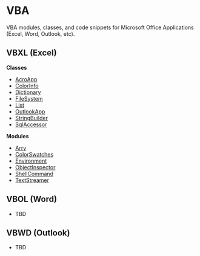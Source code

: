 # VBA
VBA modules, classes, and code snippets for Microsoft Office Applications (Excel, Word, Outlook, etc).

## VBXL (Excel)

**Classes**
- [AcroApp](/VBXL/Classes/AcroApp/)
- [ColorInfo](/VBXL/Classes/ColorInfo/)
- [Dictionary](/VBXL/Classes/Dictionary/)
- [FileSystem](/VBXL/Classes/FileSystem/)
- [List](/VBXL/Classes/List/)
- [OutlookApp](/VBXL/Classes/OutlookApp/)
- [StringBuilder](/VBXL/Classes/StringBuilder/)
- [SqlAccessor](/VBXL/Classes/SqlAccessor/)

**Modules**
- [Arry](/VBXL/Modules/Arry/)
- [ColorSwatches](/VBXL/Modules/ColorSwatches/)
- [Environment](/VBXL/Modules/Environment/)
- [ObjectInspector](/VBXL/Modules/ObjectInspector/)
- [ShellCommand](/VBXL/Modules/ShellCommand/)
- [TextStreamer](/VBXL/Modules/TextStreamer/)

## VBOL (Word)

- TBD

## VBWD (Outlook)

- TBD



<!-- 
## Notes

After coming across this [StackOverflow](https://stackoverflow.com/questions/26409117/why-use-integer-instead-of-long#:~:text=Traditionally%2C%20VBA%20programmers%20have%20used,re%20declared%20as%20type%20Integer) thread, I no longer use `Integer` types in the code provided here - unless it is an `Array(Long)` or `Variant(Long)`.



- Storing a handful of `Long` data types won't cause performance or memory issues, but iterating 

According to this (_dated)_ [MSDN documentation](https://docs.microsoft.com/en-us/previous-versions/office/developer/office2000/aa164506(v=office.10)?redirectedfrom=MSDN)...


> The Integer and Long data types can both hold positive or negative values. The difference between them is their size: Integer variables can hold values between -32,768 and 32,767, while Long variables can range from -2,147,483,648 to 2,147,483,647. Traditionally, VBA programmers have used integers to hold small numbers, because they required less memory. In recent versions, however, VBA converts all integer values to type Long, even if they're declared as type Integer. So there's no longer a performance advantage to using Integer variables; in fact, Long variables may be slightly faster because VBA does not have to convert them.


It's important to note that the documentation above may be incorrect as of now.
- As one of the comment states:
> Integers _still_ require less memory to store - a large array of integers will need significantly less RAM than an Long array with the same dimensions. But because the processor needs to work with 32 bit chunks of memory, VBA converts Integers to Longs _temporarily_ when it performs calculations -->